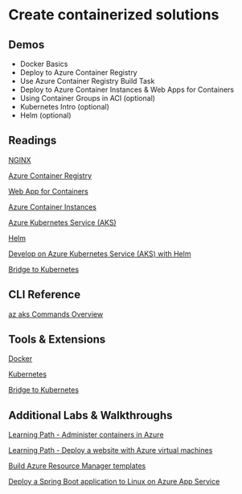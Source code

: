 # Create containerized solutions

## Demos

-   Docker Basics
-   Deploy to Azure Container Registry
-   Use Azure Container Registry Build Task
-   Deploy to Azure Container Instances & Web Apps for Containers
-   Using Container Groups in ACI (optional)
-   Kubernetes Intro (optional)
-   Helm (optional)

## Readings

[NGINX](https://www.nginx.com/)

[Azure Container Registry](https://docs.microsoft.com/en-us/azure/container-registry/)

[Web App for Containers](https://docs.microsoft.com/en-us/azure/app-service/containers/)

[Azure Container Instances](https://docs.microsoft.com/en-us/azure/container-instances/)

[Azure Kubernetes Service (AKS)](https://docs.microsoft.com/en-us/azure/aks/)

[Helm](https://helm.sh/)

[Develop on Azure Kubernetes Service (AKS) with Helm](https://docs.microsoft.com/en-us/azure/aks/quickstart-helm)

[Bridge to Kubernetes](https://docs.microsoft.com/en-us/visualstudio/bridge/)

## CLI Reference

[az aks Commands Overview](https://docs.microsoft.com/en-us/cli/azure/aks?view=azure-cli-latest)

## Tools & Extensions

[Docker](https://marketplace.visualstudio.com/items?itemName=ms-azuretools.vscode-docker)

[Kubernetes](https://marketplace.visualstudio.com/items?itemName=ms-kubernetes-tools.vscode-kubernetes-tools)

[Bridge to Kubernetes](https://marketplace.visualstudio.com/items?itemName=mindaro.mindaro)

## Additional Labs & Walkthroughs

[Learning Path - Administer containers in Azure](https://docs.microsoft.com/en-us/learn/paths/administer-containers-in-azure/)

[Learning Path - Deploy a website with Azure virtual machines](https://docs.microsoft.com/en-us/learn/paths/deploy-a-website-with-azure-virtual-machines/)

[Build Azure Resource Manager templates](https://docs.microsoft.com/en-us/learn/modules/build-azure-vm-templates/)

[Deploy a Spring Boot application to Linux on Azure App Service](https://docs.microsoft.com/en-us/azure/developer/java/spring-framework/deploy-spring-boot-java-app-on-linux)
